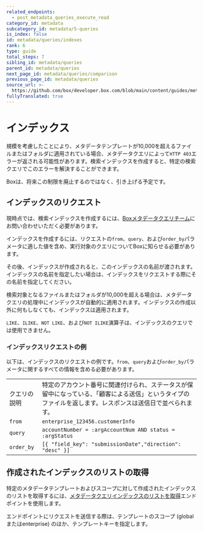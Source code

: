 ```yaml
---
related_endpoints:
  - post_metadata_queries_execute_read
category_id: metadata
subcategory_id: metadata/5-queries
is_index: false
id: metadata/queries/indexes
rank: 6
type: guide
total_steps: 7
sibling_id: metadata/queries
parent_id: metadata/queries
next_page_id: metadata/queries/comparison
previous_page_id: metadata/queries
source_url: >-
  https://github.com/box/developer.box.com/blob/main/content/guides/metadata/5-queries/6-indexes.md
fullyTranslated: true
---
```

# インデックス

規模を考慮したことにより、メタデータテンプレートが10,000を超えるファイルまたはフォルダに適用されている場合、メタデータクエリによって`HTTP 403`エラーが返される可能性があります。検索インデックスを作成すると、特定の検索クエリでこのエラーを解決することができます。

<Message notice>

Boxは、将来この制限を廃止するのではなく、引き上げる予定です。

</Message>

## インデックスのリクエスト

<Message info>

現時点では、検索インデックスを作成するには、[Boxメタデータクエリチーム](mailto:metadata-query-feedback@box.com)にお問い合わせいただく必要があります。

</Message>

インデックスを作成するには、リクエストの`from​`、`​query​`、および`​order_by​`パラメータに適した値を含め、実行対象のクエリについてBoxに知らせる必要があります。

その後、インデックスが作成されると、このインデックスの名前が渡されます。インデックスの名前を指定したい場合は、インデックスをリクエストする際にその名前を指定してください。

検索対象となるファイルまたはフォルダが10,000を超える場合は、メタデータクエリの処理中にインデックスが自動的に適用されます。インデックスの作成以外に何もしなくても、インデックスは適用されます。

<Message warning>

`LIKE`、`ILIKE`、`NOT LIKE`、および`NOT ILIKE`演算子は、インデックスのクエリでは使用できません。

</Message>

### インデックスリクエストの例

以下は、インデックスのリクエストの例です。`​from`、`query`および`order_by​`パラメータに関するすべての情報を含める必要があります。

<!-- markdownlint-disable line-length -->

|            |                                                                               |
| ---------- | ----------------------------------------------------------------------------- |
| クエリの説明     | 特定のアカウント番号に関連付けられ、ステータスが保留中になっている、「顧客による送信」というタイプのファイルを返します。レスポンスは送信日で並べられます。 |
| `from`     | `enterprise_123456.customerInfo`                                              |
| `query`    | `accountNumber = :argAccountNum AND status = :argStatus`                      |
| `order_by` | `[{ "field_key": "submissionDate","direction": "desc" }]`                     |

<!-- markdownlint-enable line-length -->

## 作成されたインデックスのリストの取得

特定のメタデータテンプレートおよびスコープに対して作成されたインデックスのリストを取得するには、[メタデータクエリインデックスのリストを取得][mdq-get-indices]エンドポイントを使用します。

エンドポイントにリクエストを送信する際は、テンプレートのスコープ (globalまたはenterprise) のほか、テンプレートキーを指定します。

<Samples id="get_metadata_query_indices">

</Samples>

[support]: https://community.box.com/t5/custom/page/page-id/BoxSearchLithiumTKB

[mdq-get-indices]: endpoint://get_metadata_query_indices
